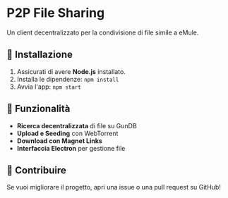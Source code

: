 # P2P File Sharing

Un client decentralizzato per la condivisione di file simile a eMule.

## 🚀 Installazione
1. Assicurati di avere **Node.js** installato.
2. Installa le dipendenze: `npm install`
3. Avvia l'app: `npm start`

## 📌 Funzionalità
- **Ricerca decentralizzata** di file su GunDB
- **Upload e Seeding** con WebTorrent
- **Download con Magnet Links**
- **Interfaccia Electron** per gestione file

## 📢 Contribuire
Se vuoi migliorare il progetto, apri una issue o una pull request su GitHub!
